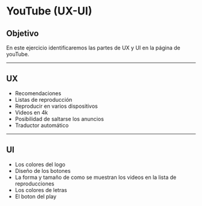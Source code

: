 # YouTube (UX-UI)
## Objetivo
 En este ejercicio identificaremos las partes de UX y UI en la página de youTube.
***
 ## UX
  * Recomendaciones
  * Listas de reproducción 
  * Reproducir en varios dispositivos
  * Videos en 4k
  * Posibilidad de saltarse los anuncios
  * Traductor automático
***
## UI
* Los colores del logo
* Diseño de los botones
* La forma y tamaño de como se muestran los videos en la lista de reproducciones
* Los colores de letras
* El boton del play

